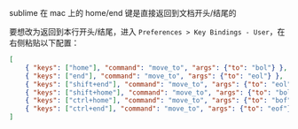 sublime 在 mac 上的 home/end 键是直接返回到文档开头/结尾的

要想改为返回到本行开头/结尾，进入 `Preferences > Key Bindings - User`，在右侧粘贴以下配置：

```json
[
	{ "keys": ["home"], "command": "move_to", "args": {"to": "bol"} },
	{ "keys": ["end"], "command": "move_to", "args": {"to": "eol"} },
	{ "keys": ["shift+end"], "command": "move_to", "args": {"to": "eol", "extend": true} },
	{ "keys": ["shift+home"], "command": "move_to", "args": {"to": "bol", "extend": true } },
	{ "keys": ["ctrl+home"], "command": "move_to", "args": {"to": "bof"} },
	{ "keys": ["ctrl+end"], "command": "move_to", "args": {"to": "eof"} }
]
```

